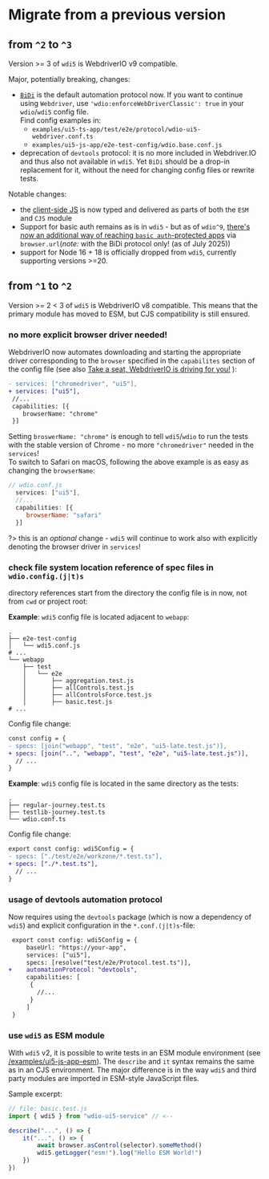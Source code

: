 # Migrate from a previous version

## from `^2` to `^3`

Version >= 3 of `wdi5` is WebdriverIO v9 compatible.

Major, potentially breaking, changes:

- [`BiDi`](https://developer.chrome.com/blog/webdriver-bidi) is the default automation protocol now. If you want to continue using `Webdriver`, use `'wdio:enforceWebDriverClassic': true` in your `wdio`/`wdi5` config file.  
  Find config examples in:
  - `examples/ui5-ts-app/test/e2e/protocol/wdio-ui5-webdriver.conf.ts`
  - `examples/ui5-js-app/e2e-test-config/wdio.base.conf.js`
- deprecation of `devtools` protocol: it is no more included in Webdriver.IO and thus also not available in `wdi5`. Yet `BiDi` should be a drop-in replacement for it, without the need for changing config files or rewrite tests.

Notable changes:

- the [client-side JS](https://github.com/ui5-community/wdi5/tree/v9-support/src/client-side-js) is now typed and delivered as parts of both the `ESM` and `CJS` module
- Support for basic auth remains as is in `wdi5` - but as of `wdio^9`, [there's now an additional way of reaching `basic auth`-protected apps](https://webdriver.io/blog/2024/08/15/webdriverio-v9-release/#overcome-basic-authentification) via `browser.url`(_note:_ with the BiDi protocol only! (as of July 2025))
- support for Node 16 + 18 is officially dropped from `wdi5`, currently supporting versions >=20.

## from `^1` to `^2`

Version >= 2 < 3 of `wdi5` is WebdriverIO v8 compatible. This means that the primary module has moved to ESM, but CJS compatibility is still ensured.

### no more explicit browser driver needed!

WebdriverIO now automates downloading and starting the appropriate driver corresponding to the `browser` specified in the `capabilites` section of the config file (see also [Take a seat, WebdriverIO is driving for you!](https://webdriver.io/blog/2023/07/31/driver-management) ):

```diff
- services: ["chromedriver", "ui5"],
+ services: ["ui5"],
 //...
 capabilities: [{
    browserName: "chrome"
 }]
```

Setting `broswerName: "chrome"` is enough to tell `wdi5`/`wdio` to run the tests with the stable version of Chrome - no more `"chromedriver"` needed in the `services`!  
To switch to Safari on macOS, following the above example is as easy as changing the `browserName`:

```js
// wdio.conf.js
  services: ["ui5"],
  //...
  capabilities: [{
     browserName: "safari"
  }]
```

?> this is an _optional_ change - `wdi5` will continue to work also with explicitly denoting the browser driver in `services`!

### check file system location reference of spec files in `wdio.config.(j|t)s`

directory references start from the directory the config file is in now, not from `cwd` or project root:

**Example**: `wdi5` config file is located adjacent to `webapp`:

```console
.
├── e2e-test-config
│   └── wdi5.conf.js
# ...
└── webapp
    ├── test
    │   └── e2e
    │       ├── aggregation.test.js
    │       ├── allControls.test.js
    │       ├── allControlsForce.test.js
    │       ├── basic.test.js
# ...
```

Config file change:

```diff
const config = {
- specs: [join("webapp", "test", "e2e", "ui5-late.test.js")],
+ specs: [join("..", "webapp", "test", "e2e", "ui5-late.test.js")],
  // ...
}
```

**Example**: `wdi5` config file is located in the same directory as the tests:

```console
.
├── regular-journey.test.ts
├── testlib-journey.test.ts
└── wdio.conf.ts
```

Config file change:

```diff
export const config: wdi5Config = {
- specs: ["./test/e2e/workzone/*.test.ts"],
+ specs: ["./*.test.ts"],
  // ...
}
```

### usage of devtools automation protocol

Now requires using the `devtools` package (which is now a dependency of `wdi5`) and explicit configuration in the `*.conf.(j|t)s`-file:

```diff
 export const config: wdi5Config = {
     baseUrl: "https://your-app",
     services: ["ui5"],
     specs: [resolve("test/e2e/Protocol.test.ts")],
+    automationProtocol: "devtools",
     capabilities: [
      {
        //...
      }
     ]
 }
```

### use `wdi5` as ESM module

With `wdi5` v2, it is possible to write tests in an ESM module environment (see [/examples/ui5-js-app-esm](https://github.com/ui5-community/wdi5/blob/main/examples/ui5-js-app-esm)). The `describe` and `it` syntax remains the same as in an CJS environment. The major difference is in the way `wdi5` and third party modules are imported in ESM-style JavaScript files.

Sample excerpt:

```js
// file: basic.test.js
import { wdi5 } from "wdio-ui5-service" // <--

describe("...", () => {
    it("...", () => {
        await browser.asControl(selector).someMethod()
        wdi5.getLogger("esm!").log("Hello ESM World!")
    })
})

```
